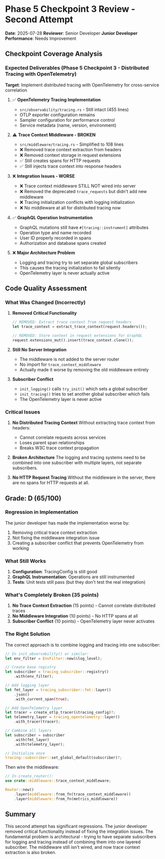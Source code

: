 # Phase 5 Checkpoint 3 Review - Second Attempt

**Date**: 2025-07-28
**Reviewer**: Senior Developer
**Junior Developer Performance**: Needs Improvement

## Checkpoint Coverage Analysis

### Expected Deliverables (Phase 5 Checkpoint 3 - Distributed Tracing with OpenTelemetry)
**Target**: Implement distributed tracing with OpenTelemetry for cross-service correlation

1. ✅ **OpenTelemetry Tracing Implementation**
   - `src/observability/tracing.rs` - Still intact (455 lines)
   - OTLP exporter configuration remains
   - Sampler configuration for performance control
   - Service metadata (name, version, environment)

2. ⚠️ **Trace Context Middleware - BROKEN**
   - `src/middleware/tracing.rs` - Simplified to 108 lines
   - ❌ Removed trace context extraction from headers
   - ❌ Removed context storage in request extensions
   - ✅ Still creates spans for HTTP requests
   - ✅ Still injects trace context into response headers

3. ❌ **Integration Issues - WORSE**
   - ❌ Trace context middleware STILL NOT wired into server
   - ❌ Removed the deprecated `trace_requests` but didn't add new middleware
   - ❌ Tracing initialization conflicts with logging initialization
   - ❌ No middleware at all for distributed tracing now

4. ✅ **GraphQL Operation Instrumentation**
   - GraphQL mutations still have `#[tracing::instrument]` attributes
   - Operation type and name recorded
   - User ID properly recorded in spans
   - Authorization and database spans created

5. ❌ **Major Architecture Problem**
   - Logging and tracing try to set separate global subscribers
   - This causes the tracing initialization to fail silently
   - OpenTelemetry layer is never actually active

## Code Quality Assessment

### What Was Changed (Incorrectly)

1. **Removed Critical Functionality**
   ```rust
   // REMOVED: Extract trace context from request headers
   let trace_context = extract_trace_context(request.headers());
   
   // REMOVED: Store context in request extensions for GraphQL
   request.extensions_mut().insert(trace_context.clone());
   ```

2. **Still No Server Integration**
   - The middleware is not added to the server router
   - No import for `trace_context_middleware`
   - Actually made it worse by removing the old middleware entirely

3. **Subscriber Conflict**
   - `init_logging()` calls `try_init()` which sets a global subscriber
   - `init_tracing()` tries to set another global subscriber which fails
   - The OpenTelemetry layer is never active

### Critical Issues

1. **No Distributed Tracing Context**
   Without extracting trace context from headers:
   - Cannot correlate requests across services
   - Loses parent span relationships
   - Breaks W3C trace context propagation

2. **Broken Architecture**
   The logging and tracing systems need to be combined into one subscriber with multiple layers, not separate subscribers.

3. **No HTTP Request Tracing**
   Without the middleware in the server, there are no spans for HTTP requests at all.

## Grade: D (65/100)

### Regression in Implementation

The junior developer has made the implementation worse by:
1. Removing critical trace context extraction
2. Not fixing the middleware integration issue
3. Creating a subscriber conflict that prevents OpenTelemetry from working

### What Still Works
1. **Configuration**: TracingConfig is still good
2. **GraphQL Instrumentation**: Operations are still instrumented
3. **Tests**: Unit tests still pass (but they don't test the real integration)

### What's Completely Broken (35 points)
1. **No Trace Context Extraction** (15 points) - Cannot correlate distributed traces
2. **No Middleware Integration** (10 points) - No HTTP spans at all
3. **Subscriber Conflict** (10 points) - OpenTelemetry layer never activates

### The Right Solution

The correct approach is to combine logging and tracing into one subscriber:

```rust
// In init_observability() or similar:
let env_filter = EnvFilter::new(&log_level);

// Create base registry
let subscriber = tracing_subscriber::registry()
    .with(env_filter);

// Add logging layer
let fmt_layer = tracing_subscriber::fmt::layer()
    .json()
    .with_current_span(true);

// Add OpenTelemetry layer
let tracer = create_otlp_tracer(&tracing_config)?;
let telemetry_layer = tracing_opentelemetry::layer()
    .with_tracer(tracer);

// Combine all layers
let subscriber = subscriber
    .with(fmt_layer)
    .with(telemetry_layer);

// Initialize once
tracing::subscriber::set_global_default(subscriber)?;
```

Then wire the middleware:
```rust
// In create_router():
use crate::middleware::trace_context_middleware;

Router::new()
    .layer(middleware::from_fn(trace_context_middleware))
    .layer(middleware::from_fn(metrics_middleware))
```

## Summary

This second attempt has significant regressions. The junior developer removed critical functionality instead of fixing the integration issues. The fundamental problem is architectural - trying to have separate subscribers for logging and tracing instead of combining them into one layered subscriber. The middleware still isn't wired, and now trace context extraction is also broken.